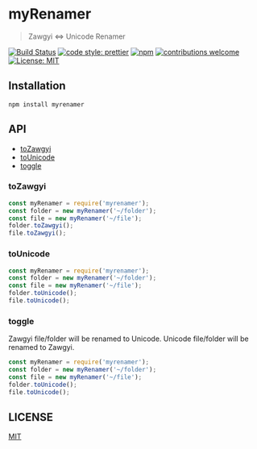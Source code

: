 # myRenamer

> Zawgyi <=> Unicode Renamer

[![Build Status][travis]][travis-url]
[![code style: prettier][prettier]][prettier-url]
[![npm][npm-download]][npm-dl-url]
[![contributions welcome][contri]][contri-url]
[![License: MIT][license]][license-url]

## Installation

```shell
npm install myrenamer
```

## API

- [toZawgyi](#toZawgyi)
- [toUnicode](#toUnicode)
- [toggle](#toggle)

### toZawgyi

```javascript
const myRenamer = require('myrenamer');
const folder = new myRenamer('~/folder');
const file = new myRenamer('~/file');
folder.toZawgyi();
file.toZawgyi();
```

### toUnicode

```javascript
const myRenamer = require('myrenamer');
const folder = new myRenamer('~/folder');
const file = new myRenamer('~/file');
folder.toUnicode();
file.toUnicode();
```

### toggle

Zawgyi file/folder will be renamed to Unicode.
Unicode file/folder will be renamed to Zawgyi.

```javascript
const myRenamer = require('myrenamer');
const folder = new myRenamer('~/folder');
const file = new myRenamer('~/file');
folder.toUnicode();
file.toUnicode();
```

## LICENSE

[MIT](./LICENSE)

[contri]: https://img.shields.io/badge/contributions-welcome-brightgreen.svg?style=flat-square
[contri-url]: https://github.com/AungMyoKyaw/myRenamer/issues
[travis]: https://img.shields.io/travis/AungMyoKyaw/myRenamer/master.svg?style=flat-square
[travis-url]: https://travis-ci.org/AungMyoKyaw/myRenamer
[npm-download]: https://img.shields.io/npm/dt/myrenamer.svg?style=flat-square
[npm-dl-url]: https://www.npmjs.com/package/myrenamer
[license]: https://img.shields.io/badge/License-MIT-brightgreen.svg?style=flat-square
[license-url]: https://opensource.org/licenses/MIT
[prettier]: https://img.shields.io/badge/code_style-prettier-ff69b4.svg?style=flat-square
[prettier-url]: https://github.com/prettier/prettier
